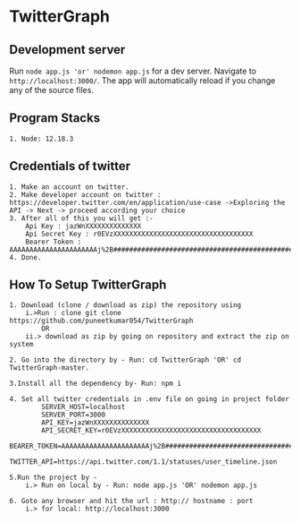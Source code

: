 # TwitterGraph

## Development server

Run `node app.js 'or' nodemon app.js` for a dev server. Navigate to `http://localhost:3000/`. The app will automatically reload if you change any of the source files.


## Program Stacks 
    1. Node: 12.18.3

## Credentials of twitter
    1. Make an account on twitter.
    2. Make developer account on twitter : https://developer.twitter.com/en/application/use-case ->Exploring the API -> Next -> proceed according your choice
    3. After all of this you will get :-
        Api Key : jazWnXXXXXXXXXXXXXX
        Api Secret Key : r0EVzXXXXXXXXXXXXXXXXXXXXXXXXXXXXXXXXXXX
        Bearer Token : AAAAAAAAAAAAAAAAAAAAAAj%2B######################################################################################
    4. Done.

## How To Setup TwitterGraph
    1. Download (clone / download as zip) the repository using 
        i.>Run : clone git clone  https://github.com/puneetkumar054/TwitterGraph
            OR
        ii.> download as zip by going on repository and extract the zip on system

    2. Go into the directory by - Run: cd TwitterGraph 'OR' cd TwitterGraph-master.

    3.Install all the dependency by- Run: npm i 

    4. Set all twitter credentials in .env file on going in project folder        
            SERVER_HOST=localhost
            SERVER_PORT=3000
            API_KEY=jazWnXXXXXXXXXXXXXX
            API_SECRET_KEY=r0EVzXXXXXXXXXXXXXXXXXXXXXXXXXXXXXXXXXXX
            BEARER_TOKEN=AAAAAAAAAAAAAAAAAAAAAAj%2B######################################################################################
            TWITTER_API=https://api.twitter.com/1.1/statuses/user_timeline.json  

    5.Run the project by - 
        i.> Run on local by - Run: node app.js 'OR' nodemon app.js

    6. Goto any browser and hit the url : http:// hostname : port
        i.> for local: http://localhost:3000